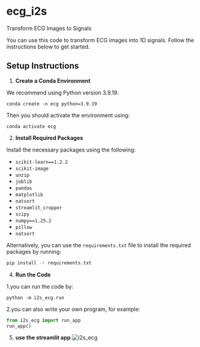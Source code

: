# ecg_i2s

Transform ECG Images to Signals

You can use this code to transform ECG images into 1D signals. Follow the instructions below to get started.

## Setup Instructions

1. **Create a Conda Environment**

We recommend using Python version 3.9.19.
   ```
   conda create -n ecg python=3.9.19
   ```
Then you should activate the environment using:
   ```
   conda activate ecg
   ```

2. **Install Required Packages**

Install the necessary packages using the following:
   
   - `scikit-learn==1.2.2`
   - `scikit-image`
   - `unzip`
   - `joblib`
   - `pandas`
   - `matplotlib`
   - `natsort`
   - `streamlit_cropper`
   - `scipy`
   - `numpy==1.25.2`
   - `pillow`
   - `natsort`

   Alternatively, you can use the `requirements.txt` file to install the required packages by running:
   
   ```bash
   pip install -r requirements.txt
   ```


4. **Run the Code**

1.you can run the code by:
```
python -m i2s_ecg.run
```

2.you can also write your own program, for example:
```main.py
from i2s_ecg import run_app
run_app()
```
5. **use the streamlit app**
![i2s_ecg](/old_home/lyt/zxj_workplaces/i2s_ecg/i2s_ecg.gif)
